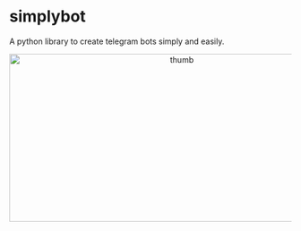 # simplybot
A python library to create telegram bots simply and easily.

<p align="center">
  <img src="https://telegra.ph/file/c177a1300e679d0630b9d.jpg" alt="thumb" width="600" height="300">
</p>
